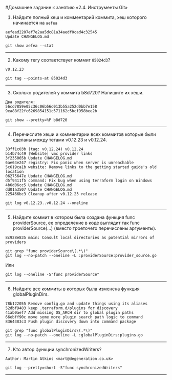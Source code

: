 #Домашнее задание к занятию «2.4. Инструменты Git»

1. Найдите полный хеш и комментарий коммита, хеш которого начинается на `aefea`
```
aefead2207ef7e2aa5dc81a34aedf0cad4c32545
Update CHANGELOG.md
```
```
git show aefea --stat
```
---
2. Какому тегу соответствует коммит `85024d3`?
```
v0.12.23
```
```
git tag --points-at 85024d3
```
---
3. Сколько родителей у коммита b8d720? Напишите их хеши.
```
Два родителя:
56cd7859e05c36c06b56d013b55a252d0bb7e158 9ea88f22fc6269854151c571162c5bcf958bee2b
```
```
git show --pretty=%P b8d720
```
---
4. Перечислите хеши и комментарии всех коммитов которые были сделаны между тегами v0.12.23 и v0.12.24.
```
33ff1c03b (tag: v0.12.24) v0.12.24
b14b74c49 [Website] vmc provider links
3f235065b Update CHANGELOG.md
6ae64e247 registry: Fix panic when server is unreachable
5c619ca1b website: Remove links to the getting started guide's old location
06275647e Update CHANGELOG.md
d5f9411f5 command: Fix bug when using terraform login on Windows
4b6d06cc5 Update CHANGELOG.md
dd01a3507 Update CHANGELOG.md
225466bc3 Cleanup after v0.12.23 release
```
```
git log v0.12.23..v0.12.24 --oneline
```
---
5. Найдите коммит в котором была создана функция func providerSource, ее определение в коде выглядит так func providerSource(...) (вместо троеточего перечислены аргументы).
```
8c928e835 main: Consult local directories as potential mirrors of providers
```
```
git grep "func providerSource\(.*\)"
git log --no-patch --oneline -L :providerSource:provider_source.go
```
Или
```
git log --oneline -S"func providerSource"
```
---
6. Найдите все коммиты в которых была изменена функция globalPluginDirs.
```
78b122055 Remove config.go and update things using its aliases
52dbf9483 keep .terraform.d/plugins for discovery
41ab0aef7 Add missing OS_ARCH dir to global plugin paths
66ebff90c move some more plugin search path logic to command
8364383c3 Push plugin discovery down into command package
```
```
git grep "func globalPluginDirs\(.*\)"
git log --no-patch --oneline -L :globalPluginDirs:plugins.go
```
---
7. Кто автор функции synchronizedWriters?
```
Author: Martin Atkins <mart@degeneration.co.uk>
```
```
git log --pretty=short -S"func synchronizedWriters"
```
---
